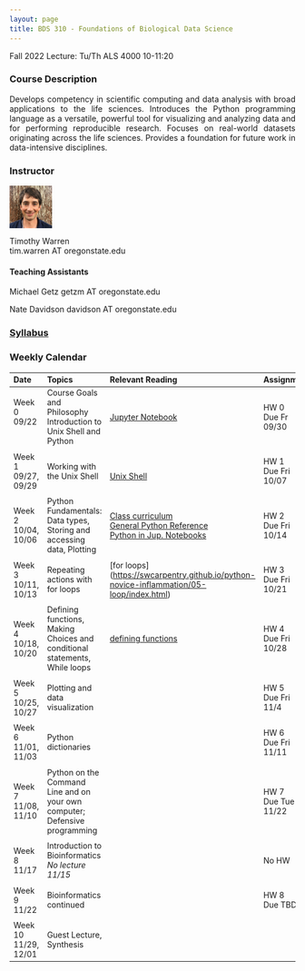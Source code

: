 ```yaml
---
layout: page
title: BDS 310 - Foundations of Biological Data Science
---
```


Fall 2022
Lecture: Tu/Th ALS 4000 10-11:20


### Course Description
 <!---
  will replace this image
 <img src="./assets/images/covidtrace_color_rev-01.png" width="390" height="270" align='right'/> 
-->
 <div style="text-align: justify"> 
 Develops competency in scientific computing and data analysis with broad applications to the life sciences. Introduces the Python programming language as a versatile, powerful tool for visualizing and analyzing data and for performing reproducible research. Focuses on real-world datasets originating across the life sciences. Provides a foundation for future work in data-intensive disciplines.

</div>   

### Instructor
<img src="./assets/images/twheadshot_square.jpg" width="75" height="75" align='center'/>      

Timothy Warren  
tim.warren AT oregonstate.edu         

#### Teaching Assistants
Michael Getz
getzm AT oregonstate.edu

Nate Davidson
davidson AT oregonstate.edu

### [Syllabus](./syllabus.md) 


### Weekly Calendar  

|Date                                  | Topics                             |  Relevant Reading                     | Assignment                                 |
|:-----------------------------        |:--------------------------------- |:------------------------------------  |:----------------------                      |
| Week 0 <br />09/22&nbsp; &nbsp; &nbsp;&nbsp;&nbsp;| Course Goals and Philosophy <br />Introduction to Unix Shell and Python &nbsp; &nbsp; &nbsp;| [Jupyter Notebook](https://www.e-education.psu.edu/geog489/node/2204)&nbsp; &nbsp; &nbsp;&nbsp; &nbsp;&nbsp; &nbsp;  &nbsp; &nbsp;  | HW 0 <br/> Due Fr 09/30 &nbsp; &nbsp; |
|        |                |         |            |
| Week 1 <br /> 09/27, 09/29    | Working with the Unix Shell  | <br>[Unix Shell](https://swcarpentry.github.io/shell-novice/)<br>  | HW 1 <br/> Due Fri 10/07  |
|     |    |     |      |
| Week 2 <br /> 10/04, 10/06    | Python Fundamentals: Data types, Storing and accessing data, Plotting   | [Class curriculum](https://swcarpentry.github.io/python-novice-inflammation/)  <br>  [General Python Reference](https://docs.python.org/3/reference/index.html)<br> [Python in Jup. Notebooks](http://mbakker7.github.io/exploratory_computing_with_python/)                                       | HW 2 <br/> Due Fri 10/14|
|     |    |     |      |
| Week 3 <br /> 10/11, 10/13    |Repeating actions with for loops | [for loops] (https://swcarpentry.github.io/python-novice-inflammation/05-loop/index.html)     | HW 3 <br/> Due Fri 10/21|
|     |    |     | |
| Week 4 <br /> 10/18, 10/20    | Defining functions, Making Choices and conditional statements, While loops  |[defining functions](https://swcarpentry.github.io/python-novice-inflammation/08-func/index.html)   | HW 4 <br/> Due Fri 10/28 |
|     |    |     |      |
|  Week 5 <br /> 10/25, 10/27   | Plotting and data visualization |  | HW 5 <br/> Due Fri 11/4 |
|     |    |     |      |
| Week 6 <br /> 11/01, 11/03    | Python dictionaries |        | HW 6 <br/> Due Fri 11/11 |
|     |    |     |      |
| Week 7 <br /> 11/08, 11/10    |Python on the Command Line and on your own computer; Defensive programming   |           | HW 7<br/> Due Tue 11/22 |
|     |    |     |      |
| Week 8 <br /> 11/17  | Introduction to Bioinformatics *No lecture 11/15*|                                                | No HW |
|     |    |     |      |
| Week 9 <br /> 11/22   |Bioinformatics continued|  | HW 8 <br/> Due TBD|                              
|     |    |     |      |
| Week 10 <br /> 11/29, 12/01   | Guest Lecture, Synthesis  |                         | |


